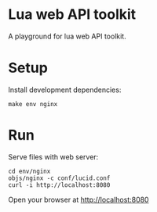 # Lua web API toolkit

A playground for lua web API toolkit.

# Setup

Install development dependencies:

    make env nginx

# Run

Serve files with web server:

    cd env/nginx
    objs/nginx -c conf/lucid.conf
    curl -i http://localhost:8080

Open your browser at [http://localhost:8080](http://localhost:8080)